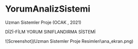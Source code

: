 # YorumAnalizSistemi
Uzman Sistemler Proje (OCAK , 2021)


DİZİ-FİLM YORUM SINIFLANDIRMA SİSTEMİ

![Screenshot](Uzman Sistemler Proje Resimleri\ana_ekran.png)
